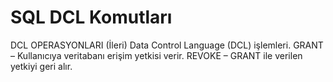 # SQL DCL Komutları

DCL OPERASYONLARI \(İleri\) Data Control Language \(DCL\) işlemleri. GRANT – Kullanıcıya veritabanı erişim yetkisi verir. REVOKE – GRANT ile verilen yetkiyi geri alır.



